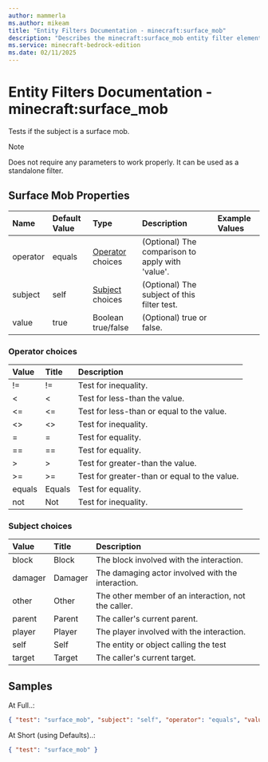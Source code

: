 ```yaml
---
author: mammerla
ms.author: mikeam
title: "Entity Filters Documentation - minecraft:surface_mob"
description: "Describes the minecraft:surface_mob entity filter element"
ms.service: minecraft-bedrock-edition
ms.date: 02/11/2025 
---
```


# Entity Filters Documentation - minecraft:surface_mob

Tests if the subject is a surface mob.

> [!Note]
> Does not require any parameters to work properly. It can be used as a standalone filter.


## Surface Mob Properties

|Name       |Default Value |Type |Description |Example Values |
|:----------|:-------------|:----|:-----------|:------------- |
| operator | equals | [Operator](#operator-choices) choices | (Optional) The comparison to apply with 'value'. |  | 
| subject | self | [Subject](#subject-choices) choices | (Optional) The subject of this filter test. |  | 
| value | true | Boolean true/false | (Optional) true or false. |  | 

### Operator choices

|Value       |Title |Description |
|:-----------|:-----|:-----------|
| != | != | Test for inequality.|
| < | < | Test for less-than the value.|
| <= | <= | Test for less-than or equal to the value.|
| <> | <> | Test for inequality.|
| = | = | Test for equality.|
| == | == | Test for equality.|
| > | > | Test for greater-than the value.|
| >= | >= | Test for greater-than or equal to the value.|
| equals | Equals | Test for equality.|
| not | Not | Test for inequality.|

### Subject choices

|Value       |Title |Description |
|:-----------|:-----|:-----------|
| block | Block | The block involved with the interaction.|
| damager | Damager | The damaging actor involved with the interaction.|
| other | Other | The other member of an interaction, not the caller.|
| parent | Parent | The caller's current parent.|
| player | Player | The player involved with the interaction.|
| self | Self | The entity or object calling the test|
| target | Target | The caller's current target.|

## Samples

At Full..: 

```json
{ "test": "surface_mob", "subject": "self", "operator": "equals", "value": "true" }
```

At Short (using Defaults)..: 

```json
{ "test": "surface_mob" }
```
